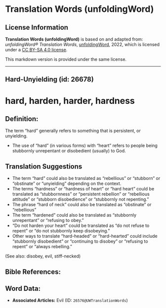 # Translation Words (unfoldingWord)

## License Information

**Translation Words (unfoldingWord)** is based on and adapted from: _unfoldingWord® Translation Words_, [unfoldingWord](https://unfoldingword.org/utw), 2022, which is licensed under a [CC BY-SA 4.0 license](https://creativecommons.org/licenses/by-sa/4.0/legalcode.en).

This markdown version is provided under the same license.



--------------------------------

## Hard-Unyielding (id: 26678)

hard, harden, harder, hardness
==============================

Definition:
-----------

The term “hard” generally refers to something that is persistent, or unyielding.

* The use of “hard” (in various forms) with “heart” refers to people being stubbornly unrepentant or disobedient (usually) to God.

Translation Suggestions
-----------------------

* The term “hard” could also be translated as “rebellious” or “stubborn” or “obstinate” or “unyielding” depending on the context.
* The terms “hardness” or “hardness of heart” or “hard heart” could be translated as “stubbornness” or “persistent rebellion” or “rebellious attitude” or “stubborn disobedience” or “stubbornly not repenting.”
* The phrase “hard of neck” could also be translated as “obstinate” or “rebellious”
* The term “hardened” could also be translated as “stubbornly unrepentant” or “refusing to obey.”
* “Do not harden your heart” could be translated as “do not refuse to repent” or “do not stubbornly keep disobeying.”
* Other ways to translate “hard\-headed” or “hard\-hearted” could include “stubbornly disobedient” or “continuing to disobey” or “refusing to repent” or “always rebelling.”

(See also: disobey, evil, stiff\-necked)

Bible References:
-----------------

Word Data:
----------

* **Associated Articles:** Evil (ID: `26576@UWTranslationWords`)

